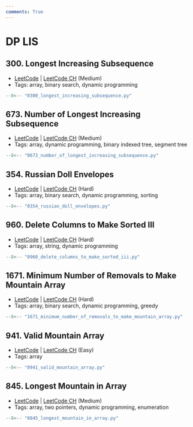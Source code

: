 ```yaml
---
comments: True
---
```


# DP LIS

## 300. Longest Increasing Subsequence

-   [LeetCode](https://leetcode.com/problems/longest-increasing-subsequence/) | [LeetCode CH](https://leetcode.cn/problems/longest-increasing-subsequence/) (Medium)
-   Tags: array, binary search, dynamic programming

```python
--8<-- "0300_longest_increasing_subsequence.py"
```

## 673. Number of Longest Increasing Subsequence

-   [LeetCode](https://leetcode.com/problems/number-of-longest-increasing-subsequence/) | [LeetCode CH](https://leetcode.cn/problems/number-of-longest-increasing-subsequence/) (Medium)
-   Tags: array, dynamic programming, binary indexed tree, segment tree

```python
--8<-- "0673_number_of_longest_increasing_subsequence.py"
```

## 354. Russian Doll Envelopes

-   [LeetCode](https://leetcode.com/problems/russian-doll-envelopes/) | [LeetCode CH](https://leetcode.cn/problems/russian-doll-envelopes/) (Hard)
-   Tags: array, binary search, dynamic programming, sorting

```python
--8<-- "0354_russian_doll_envelopes.py"
```

## 960. Delete Columns to Make Sorted III

-   [LeetCode](https://leetcode.com/problems/delete-columns-to-make-sorted-iii/) | [LeetCode CH](https://leetcode.cn/problems/delete-columns-to-make-sorted-iii/) (Hard)
-   Tags: array, string, dynamic programming

```python
--8<-- "0960_delete_columns_to_make_sorted_iii.py"
```

## 1671. Minimum Number of Removals to Make Mountain Array

-   [LeetCode](https://leetcode.com/problems/minimum-number-of-removals-to-make-mountain-array/) | [LeetCode CH](https://leetcode.cn/problems/minimum-number-of-removals-to-make-mountain-array/) (Hard)
-   Tags: array, binary search, dynamic programming, greedy

```python
--8<-- "1671_minimum_number_of_removals_to_make_mountain_array.py"
```

## 941. Valid Mountain Array

-   [LeetCode](https://leetcode.com/problems/valid-mountain-array/) | [LeetCode CH](https://leetcode.cn/problems/valid-mountain-array/) (Easy)
-   Tags: array

```python
--8<-- "0941_valid_mountain_array.py"
```

## 845. Longest Mountain in Array

-   [LeetCode](https://leetcode.com/problems/longest-mountain-in-array/) | [LeetCode CH](https://leetcode.cn/problems/longest-mountain-in-array/) (Medium)
-   Tags: array, two pointers, dynamic programming, enumeration

```python
--8<-- "0845_longest_mountain_in_array.py"
```
